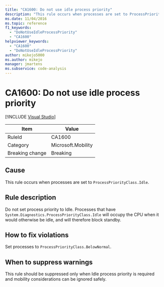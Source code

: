 ```yaml
---
title: "CA1600: Do not use idle process priority"
description: "This rule occurs when processes are set to ProcessPriorityClass.Idle."
ms.date: 11/04/2016
ms.topic: reference
f1_keywords:
  - "DoNotUseIdleProcessPriority"
  - "CA1600"
helpviewer_keywords:
  - "CA1600"
  - "DoNotUseIdleProcessPriority"
author: mikejo5000
ms.author: mikejo
manager: jmartens
ms.subservice: code-analysis
---
```

# CA1600: Do not use idle process priority

 [!INCLUDE [Visual Studio](~/includes/applies-to-version/vs-windows-only.md)]

|Item|Value|
|-|-|
|RuleId|CA1600|
|Category|Microsoft.Mobility|
|Breaking change|Breaking|

## Cause
This rule occurs when processes are set to `ProcessPriorityClass.Idle`.

## Rule description
Do not set process priority to Idle. Processes that have `System.Diagnostics.ProcessPriorityClass.Idle` will occupy the CPU when it would otherwise be idle, and will therefore block standby.

## How to fix violations
Set processes to `ProcessPriorityClass.BelowNormal`.

## When to suppress warnings
This rule should be suppressed only when Idle process priority is required and mobility considerations can be ignored safely.

